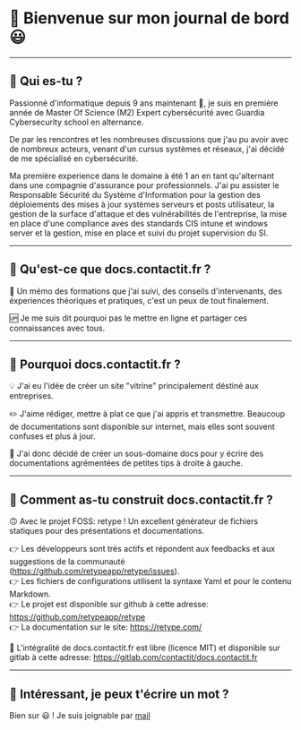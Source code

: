 # 🚀 Bienvenue sur mon journal de bord 😃

---

## 🤔 Qui es-tu ?

Passionné d'informatique depuis 9 ans maintenant 🧐, je suis en première année de Master Of Science (M2) Expert cybersécurité avec Guardia Cybersecurity school en alternance.

De par les rencontres et les nombreuses discussions que j'au pu avoir avec de nombreux acteurs, venant d'un cursus systèmes et réseaux, j'ai décidé de me spécialisé en cybersécurité.

Ma première experience dans le domaine à été 1 an en tant qu'alternant dans une compagnie d'assurance pour professionnels. J'ai pu assister le Responsable Sécurité du Système d'Information pour la gestion des déploiements des mises à jour systèmes serveurs et posts utilisateur, la gestion de la surface d'attaque et des vulnérabilités de l'entreprise, la mise en place d'une compliance aves des standards CIS intune et windows server et la gestion, mise en place et suivi du projet supervision du SI.

---

## 🤔 Qu'est-ce que docs.contactit.fr ?

📖 Un mémo des formations que j'ai suivi, des conseils d'intervenants, des éxperiences théoriques et pratiques, c'est un peux de tout finalement.  

🆙 Je me suis dit pourquoi pas le mettre en ligne et partager ces connaissances avec tous.

---

## 🤔 Pourquoi docs.contactit.fr ?

💡 J'ai eu l'idée de créer un site "vitrine" principalement déstiné aux entreprises.  

✏️ J'aime rédiger, mettre à plat ce que j'ai appris et transmettre. Beaucoup de documentations sont disponible sur internet, mais elles sont souvent confuses et plus à jour.  

📝 J'ai donc décidé de créer un sous-domaine docs pour y écrire des documentations agrémentées de petites tips à droite à gauche.

---

## 🤔 Comment as-tu construit docs.contactit.fr ?

🙃 Avec le projet FOSS: retype ! Un excellent générateur de fichiers statiques pour des présentations et documentations.  

👉 Les développeurs sont très actifs et répondent aux feedbacks et aux suggestions de la communauté (https://github.com/retypeapp/retype/issues).  
👉 Les fichiers de configurations utilisent la syntaxe Yaml et pour le contenu Markdown.  
👉 Le projet est disponible sur github à cette adresse: https://github.com/retypeapp/retype  
👉 La documentation sur le site: https://retype.com/  

🤜 L'intégralité de docs.contactit.fr est libre (licence MIT) et disponible sur gitlab à cette adresse: https://gitlab.com/contactit/docs.contactit.fr

---

## 🧐 Intéressant, je peux t'écrire un mot ?

Bien sur 😃 ! Je suis joignable par [mail](mailto:contactit.yarka@slmail.me)
